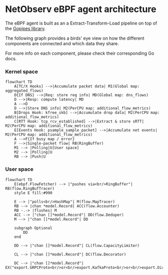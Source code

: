 # NetObserv eBPF agent architecture

The eBPF agent is built as an a Extract-Transform-Load pipeline on top of the [Gopipes library](https://github.com/netobserv/gopipes).

The following graph provides a birds' eye view on how the different components are connected and which data they share.

For more info on each component, please check their corresponding Go docs.

### Kernel space

```mermaid
flowchart TD
    A[TC/X Hooks] -->|Accumulate packet data| M1(Global map: aggregated_flows)
    D{If DNS} -->|Req: store req info| MD(Global map: dns_flows)
    D -->|Resp: compute latency| MD
    A -->D
    D -->|Store DNS info| M2(PerCPU map: additional_flow_metrics)
    B[Drops Hook: kfree_skb] -->|Accumulate drop data| M2(PerCPU map: additional_flow_metrics)
    C[RTT Hook: tcp_rcv_established] -->|Extract & store sRTT| M2(PerCPU map: additional_flow_metrics)
    E[Events Hook: psample_sample_packet] -->|Accumulate net events| M2(PerCPU map: additional_flow_metrics)
    A -->F{If busy map / error}
    F -->|Single-packet flow| RB(RingBuffer)
    M1 --> |Polling|U[User space]
    M2 --> |Polling|U
    RB --> |Push|U
```

### User space
```mermaid
flowchart TD
    E(ebpf.FlowFetcher) --> |"pushes via<br/>RingBuffer"| RB(flow.RingBufTracer)
    style E fill:#990

    E --> |"polls<br/>HashMap"| M(flow.MapTracer)
    RB --> |chan *model.Record| ACC(flow.Accounter)
    RB -.-> |flushes| M
    ACC --> |"chan []*model.Record"| DD(flow.Deduper)
    M --> |"chan []*model.Record"| DD

    subgraph Optional
        DD
    end

    DD --> |"chan []*model.Record"| CL(flow.CapacityLimiter)

    CL --> |"chan []*model.Record"| DC(flow.Decorator)
    
    DC --> |"chan []*model.Record"| EX("export.GRPCProto<br/>or<br/>export.KafkaProto<br/>or<br/>export.DirectFLP")
```
